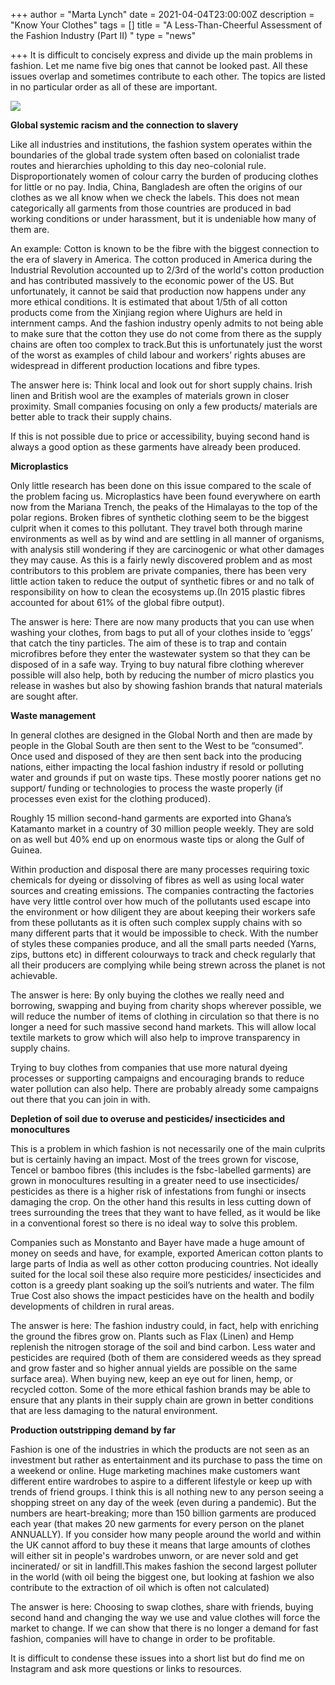 +++
author = "Marta Lynch"
date = 2021-04-04T23:00:00Z
description = "Know Your Clothes"
tags = []
title = "A Less-Than-Cheerful Assessment of the Fashion Industry (Part II) "
type = "news"

+++
It is difficult to concisely express and divide up the main problems in fashion. Let me name five big ones that cannot be looked past. All these issues overlap and sometimes contribute to each other. The topics are listed in no particular order as all of these are important.

![](https://res.cloudinary.com/shrub-co-op/image/upload/v1617623699/shrubcoop.org/media/hannah-morgan-ycVFts5Ma4s-unsplash_svcdu5.jpg)

**Global systemic racism and the connection to slavery**

Like all industries and institutions, the fashion system operates within the boundaries of the global trade system often based on colonialist trade routes and hierarchies upholding to this day neo-colonial rule. Disproportionately women of colour carry the burden of producing clothes for little or no pay. India, China, Bangladesh are often the origins of our clothes as we all know when we check the labels. This does not mean categorically all garments from those countries are produced in bad working conditions or under harassment, but it is undeniable how many of them are.

An example: Cotton is known to be the fibre with the biggest connection to the era of slavery in America. The cotton produced in America during the Industrial Revolution accounted up to 2/3rd of the world's cotton production and has contributed massively to the economic power of the US. But unfortunately, it cannot be said that production now happens under any more ethical conditions. It is estimated that about 1/5th of all cotton products come from the Xinjiang region where Uighurs are held in internment camps. And the fashion industry openly admits to not being able to make sure that the cotton they use do not come from there as the supply chains are often too complex to track.But this is unfortunately just the worst of the worst as examples of child labour and workers’ rights abuses are widespread in different production locations and fibre types.

The answer here is: Think local and look out for short supply chains. Irish linen and British wool are the examples of materials grown in closer proximity. Small companies focusing on only a few products/ materials are better able to track their supply chains.

If this is not possible due to price or accessibility, buying second hand is always a good option as these garments have already been produced.

**Microplastics**

Only little research has been done on this issue compared to the scale of the problem facing us. Microplastics have been found everywhere on earth now from the Mariana Trench, the peaks of the Himalayas to the top of the polar regions. Broken fibres of synthetic clothing seem to be the biggest culprit when it comes to this pollutant. They travel both through marine environments as well as by wind and are settling in all manner of organisms, with analysis still wondering if they are carcinogenic or what other damages they may cause. As this is a fairly newly discovered problem and as most contributors to this problem are private companies, there has been very little action taken to reduce the output of synthetic fibres or and no talk of responsibility on how to clean the ecosystems up.(In 2015 plastic fibres accounted for about 61% of the global fibre output).

The answer is here: There are now many products that you can use when washing your clothes, from bags to put all of your clothes inside to ‘eggs’ that catch the tiny particles. The aim of these is to trap and contain microfibres before they enter the wastewater system so that they can be disposed of in a safe way. Trying to buy natural fibre clothing wherever possible will also help, both by reducing the number of micro plastics you release in washes but also by showing fashion brands that natural materials are sought after.

**Waste management**

In general clothes are designed in the Global North and then are made by people in the Global South are then sent to the West to be “consumed”. Once used and disposed of they are then sent back into the producing nations, either impacting the local fashion industry if resold or polluting water and grounds if put on waste tips. These mostly poorer nations get no support/ funding or technologies to process the waste properly (if processes even exist for the clothing produced).

Roughly 15 million second-hand garments are exported into Ghana’s Katamanto market in a country of 30 million people weekly. They are sold on as well but 40% end up on enormous waste tips or along the Gulf of Guinea.

Within production and disposal there are many processes requiring toxic chemicals for dyeing or dissolving of fibres as well as using local water sources and creating emissions. The companies contracting the factories have very little control over how much of the pollutants used escape into the environment or how diligent they are about keeping their workers safe from these pollutants as it is often such complex supply chains with so many different parts that it would be impossible to check. With the number of styles these companies produce, and all the small parts needed (Yarns, zips, buttons etc) in different colourways to track and check regularly that all their producers are complying while being strewn across the planet is not achievable.

The answer is here: By only buying the clothes we really need and borrowing, swapping and buying from charity shops wherever possible, we will reduce the number of items of clothing in circulation so that there is no longer a need for such massive second hand markets. This will allow local textile markets to grow which will also help to improve transparency in supply chains.

Trying to buy clothes from companies that use more natural dyeing processes or supporting campaigns and encouraging brands to reduce water pollution can also help. There are probably already some campaigns out there that you can join in with.

**Depletion of soil due to overuse and pesticides/ insecticides and monocultures**

This is a problem in which fashion is not necessarily one of the main culprits but is certainly having an impact. Most of the trees grown for viscose, Tencel or bamboo fibres (this includes is the fsbc-labelled garments) are grown in monocultures resulting in a greater need to use insecticides/ pesticides as there is a higher risk of infestations from funghi or insects damaging the crop. On the other hand this results in less cutting down of trees surrounding the trees that they want to have felled, as it would be like in a conventional forest so there is no ideal way to solve this problem.

Companies such as Monstanto and Bayer have made a huge amount of money on seeds and have, for example, exported American cotton plants to large parts of India as well as other cotton producing countries. Not ideally suited for the local soil these also require more pesticides/ insecticides and cotton is a greedy plant soaking up the soil’s nutrients and water. The film True Cost also shows the impact pesticides have on the health and bodily developments of children in rural areas.

The answer is here: The fashion industry could, in fact, help with enriching the ground the fibres grow on. Plants such as Flax (Linen) and Hemp replenish the nitrogen storage of the soil and bind carbon. Less water and pesticides are required (both of them are considered weeds as they spread and grow faster and so higher annual yields are possible on the same surface area). When buying new, keep an eye out for linen, hemp, or recycled cotton. Some of the more ethical fashion brands may be able to ensure that any plants in their supply chain are grown in better conditions that are less damaging to the natural environment.

**Production outstripping demand by far**

Fashion is one of the industries in which the products are not seen as an investment but rather as entertainment and its purchase to pass the time on a weekend or online. Huge marketing machines make customers want different entire wardrobes to aspire to a different lifestyle or keep up with trends of friend groups. I think this is all nothing new to any person seeing a shopping street on any day of the week (even during a pandemic). But the numbers are heart-breaking; more than 150 billion garments are produced each year (that makes 20 new garments for every person on the planet ANNUALLY). If you consider how many people around the world and within the UK cannot afford to buy these it means that large amounts of clothes will either sit in people's wardrobes unworn, or are never sold and get incinerated/ or sit in landfill.This makes fashion the second largest polluter in the world (with oil being the biggest one, but looking at fashion we also contribute to the extraction of oil which is often not calculated)

The answer is here: Choosing to swap clothes, share with friends, buying second hand and changing the way we use and value clothes will force the market to change. If we can show that there is no longer a demand for fast fashion, companies will have to change in order to be profitable.

It is difficult to condense these issues into a short list but do find me on Instagram and ask more questions or links to resources.